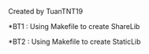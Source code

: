 Created by TuanTNT19

*BT1 : Using Makefile to create ShareLib

*BT2 : Using Makefile to create StaticLib
